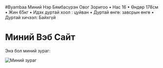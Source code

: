 #Byambaa
Миний Нэр Бямбасүрэн Овог Зоригоо
 • Нас 16
 • Өндөр 178см
 • Жин 65кг
 • Идэх дуртай хоол : цуйван 
 • Дуртай өнгө: завсрын өнгө
 • Дуртай хичээл: Байхгүй
# Миний Вэб Сайт

Энэ бол миний зураг:

![Миний зураг](img_0926.jpg)
